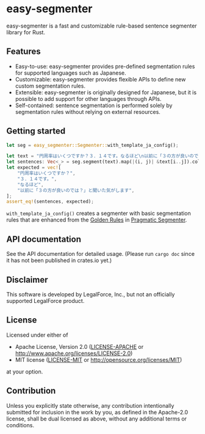 # easy-segmenter

easy-segmenter is a fast and customizable rule-based sentence segmenter library for Rust.

## Features

- Easy-to-use: easy-segmenter provides pre-defined segmentation rules for supported
  languages such as Japanese.
- Customizable: easy-segmenter provides flexible APIs to define new custom segmentation
  rules.
- Extensible: easy-segmenter is originally designed for Japanese, but it is possible to
  add support for other languages through APIs.
- Self-contained: sentence segmentation is performed solely by segmentation rules
  without relying on external resources.

## Getting started

```rust
let seg = easy_segmenter::Segmenter::with_template_ja_config();

let text = "円周率はいくつですか？３．１４です。なるほど\n以前に「３の方が良いのでは？」と聞いた気がします";
let sentences: Vec<_> = seg.segment(text).map(|(i, j)| &text[i..j]).collect();
let expected = vec![
    "円周率はいくつですか？",
    "３．１４です。",
    "なるほど",
    "以前に「３の方が良いのでは？」と聞いた気がします",
];
assert_eq!(sentences, expected);
```

`with_template_ja_config()` creates a segmenter with basic segmentation rules that
are enhanced from the [Golden Rules](https://github.com/diasks2/pragmatic_segmenter#golden-rules-japanese) in [Pragmatic Segmenter](https://github.com/diasks2/pragmatic_segmenter).

## API documentation

See the API documentation for detailed usage.
(Please run `cargo doc` since it has not been published in crates.io yet.)

## Disclaimer

This software is developed by LegalForce, Inc.,
but not an officially supported LegalForce product.

## License

Licensed under either of

 * Apache License, Version 2.0
   ([LICENSE-APACHE](LICENSE-APACHE) or http://www.apache.org/licenses/LICENSE-2.0)
 * MIT license
   ([LICENSE-MIT](LICENSE-MIT) or http://opensource.org/licenses/MIT)

at your option.

## Contribution

Unless you explicitly state otherwise, any contribution intentionally submitted
for inclusion in the work by you, as defined in the Apache-2.0 license, shall be
dual licensed as above, without any additional terms or conditions.
